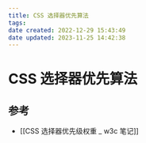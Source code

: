 ```yaml
---
title: CSS 选择器优先算法
tags: 
date created: 2022-12-29 15:43:49
date updated: 2023-11-25 14:42:38
---
```


# CSS 选择器优先算法

## 参考

- [[CSS 选择器优先级权重 _ w3c 笔记]]
